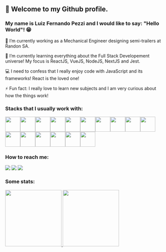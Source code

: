 ## 👋 Welcome to my Github profile.
### My name is Luiz Fernando Pezzi and I would like to say: "Hello World"! :grin:

🔭 I’m currently working as a Mechanical Engineer designing semi-trailers at Randon SA.

🌱 I’m currently learning everything about the Full Stack Developement universe! My focus is ReactJS, VueJS, NodeJS, NextJS and Jest.

:computer: I need to confess that I really enjoy code with JavaScript and its frameworks! React is the loved one!

⚡ Fun fact: I really love to learn new subjects and I am very curious about how the things work!

### Stacks that I usually work with:

<img src="https://cdn.jsdelivr.net/gh/devicons/devicon/icons/bootstrap/bootstrap-original.svg" style="height: 48px; widht: 48px"/><img src="https://cdn.jsdelivr.net/gh/devicons/devicon/icons/git/git-original.svg" style="height: 48px; widht: 48px"/><img src="https://cdn.jsdelivr.net/gh/devicons/devicon/icons/html5/html5-original.svg" style="height: 48px; widht: 48px"/><img src="https://cdn.jsdelivr.net/gh/devicons/devicon/icons/javascript/javascript-original.svg" style="height: 48px; widht: 48px"/><img src="https://cdn.jsdelivr.net/gh/devicons/devicon/icons/jest/jest-plain.svg" style="height: 48px; widht: 48px"/><img src="https://cdn.jsdelivr.net/gh/devicons/devicon/icons/jquery/jquery-original.svg" style="height: 48px; widht: 48px"/><img src="https://cdn.jsdelivr.net/gh/devicons/devicon/icons/jupyter/jupyter-original.svg" style="height: 48px; widht: 48px"/><img src="https://cdn.jsdelivr.net/gh/devicons/devicon/icons/nodejs/nodejs-original.svg" style="height: 48px; widht: 48px"/><img src="https://cdn.jsdelivr.net/gh/devicons/devicon/icons/numpy/numpy-original.svg" style="height: 48px; widht: 48px"/><img src="https://cdn.jsdelivr.net/gh/devicons/devicon/icons/pandas/pandas-original.svg" style="height: 48px; widht: 48px"/><img src="https://cdn.jsdelivr.net/gh/devicons/devicon/icons/python/python-original.svg" style="height: 48px; widht: 48px"/><img src="https://cdn.jsdelivr.net/gh/devicons/devicon/icons/react/react-original.svg" style="height: 48px; widht: 48px"/><img src="https://cdn.jsdelivr.net/gh/devicons/devicon/icons/sass/sass-original.svg" style="height: 48px; widht: 48px"/><img src="https://cdn.jsdelivr.net/gh/devicons/devicon/icons/tailwindcss/tailwindcss-original-wordmark.svg" style="height: 48px; widht: 48px"/><img src="https://cdn.jsdelivr.net/gh/devicons/devicon/icons/typescript/typescript-original.svg" style="height: 48px; widht: 48px"/><img src="https://cdn.jsdelivr.net/gh/devicons/devicon/icons/vuejs/vuejs-original.svg" style="height: 48px; widht: 48px"/>

### How to reach me:
  
<div>
<a href="https://instagram.com/luizfernandoop" target="_blank"><img src="https://img.shields.io/badge/-Instagram-%23E4405F?style=for-the-badge&logo=instagram&logoColor=white" target="_blank"></a>
<a href = "mailto:luizfpezzi@gmail.com"><img src="https://img.shields.io/badge/Gmail-D14836?style=for-the-badge&logo=gmail&logoColor=white" target="_blank"></a>
<a href="https://www.linkedin.com/in/luizfernandopezzi" target="_blank"><img src="https://img.shields.io/badge/-LinkedIn-%230077B5?style=for-the-badge&logo=linkedin&logoColor=white" target="_blank"></a>   
</div>

### Some stats:
<div>
<a href="https://github.com/luizfernandopezzi">
<img height="180em" src="https://github-readme-stats.vercel.app/api/top-langs/?username=luizfernandopezzi&layout=compact&langs_count=7&theme=dracula"/>
<img height="180em" src="https://github-readme-stats.vercel.app/api?username=luizfernandopezzi&show_icons=true&theme=dracula&include_all_commits=true&count_private=true"/>
</div>
 
